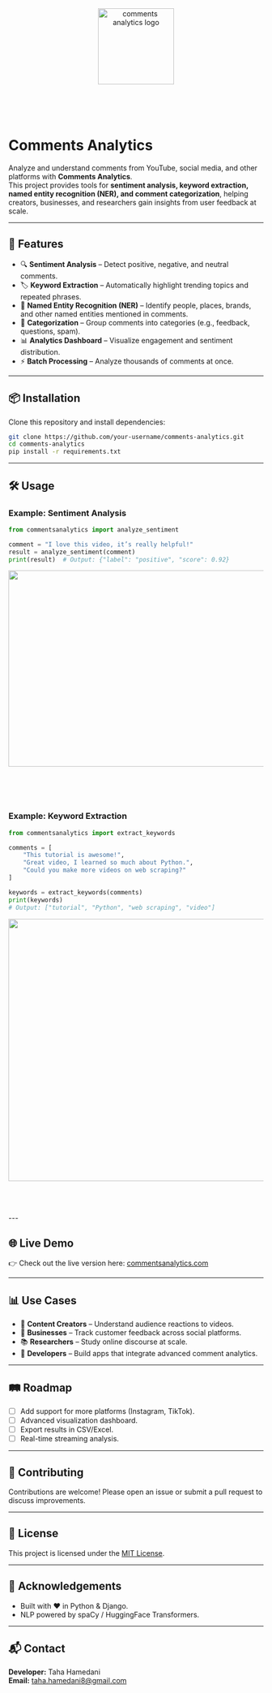 
<div align="center" style="margin-bottom:30px;">
  <img width="150" alt="comments analytics logo" src="https://github.com/user-attachments/assets/4a6980a1-582b-43a2-b197-e6c418dc53c9" />
</div>
<br><br> <!-- add more <br> if you need more space -->



# Comments Analytics

Analyze and understand comments from YouTube, social media, and other platforms with **Comments Analytics**.  
This project provides tools for **sentiment analysis, keyword extraction, named entity recognition (NER), and comment categorization**, helping creators, businesses, and researchers gain insights from user feedback at scale.

---

## 🚀 Features
- 🔍 **Sentiment Analysis** – Detect positive, negative, and neutral comments.  
- 🏷 **Keyword Extraction** – Automatically highlight trending topics and repeated phrases.  
- 🧾 **Named Entity Recognition (NER)** – Identify people, places, brands, and other named entities mentioned in comments.  
- 📂 **Categorization** – Group comments into categories (e.g., feedback, questions, spam).  
- 📊 **Analytics Dashboard** – Visualize engagement and sentiment distribution.  
- ⚡ **Batch Processing** – Analyze thousands of comments at once.  


---

## 📦 Installation
Clone this repository and install dependencies:

```bash
git clone https://github.com/your-username/comments-analytics.git
cd comments-analytics
pip install -r requirements.txt
```

---

## 🛠 Usage
### Example: Sentiment Analysis
```python
from commentsanalytics import analyze_sentiment

comment = "I love this video, it’s really helpful!"
result = analyze_sentiment(comment)
print(result)  # Output: {"label": "positive", "score": 0.92}
```


<div align="center" style="margin-bottom:30px;">
  <img width="1084" height="387" alt="sentiment" src="https://github.com/user-attachments/assets/a09a05d0-d261-447e-b20f-f55b40091ded" />
</div>
<br><br> <!-- add more <br> if you need more space -->

### Example: Keyword Extraction
```python
from commentsanalytics import extract_keywords

comments = [
    "This tutorial is awesome!",
    "Great video, I learned so much about Python.",
    "Could you make more videos on web scraping?"
]

keywords = extract_keywords(comments)
print(keywords)
# Output: ["tutorial", "Python", "web scraping", "video"]
```


<div align="center" style="margin-bottom:30px;">
  <img width="1079" height="517" alt="wordcloud" src="https://github.com/user-attachments/assets/a6986aa5-2154-431f-a4d8-d04b3f53c65b" />
</div>
<br><br> <!-- add more <br> if you need more space -->
---

## 🌐 Live Demo
👉 Check out the live version here: [commentsanalytics.com](https://commentsanalytics.com)

---

## 📊 Use Cases
- 🎥 **Content Creators** – Understand audience reactions to videos.  
- 🏢 **Businesses** – Track customer feedback across social platforms.  
- 📚 **Researchers** – Study online discourse at scale.  
- 🤖 **Developers** – Build apps that integrate advanced comment analytics.  

---

## 🛤 Roadmap
- [ ] Add support for more platforms (Instagram, TikTok).  
- [ ] Advanced visualization dashboard.  
- [ ] Export results in CSV/Excel.  
- [ ] Real-time streaming analysis.  

---

## 🤝 Contributing
Contributions are welcome! Please open an issue or submit a pull request to discuss improvements.  

---

## 📜 License
This project is licensed under the [MIT License](LICENSE).  

---

## 🙌 Acknowledgements
- Built with ❤️ in Python & Django.  
- NLP powered by spaCy / HuggingFace Transformers.  


---

## 📬 Contact
**Developer:** Taha Hamedani  
**Email:** taha.hamedani8@gmail.com  

